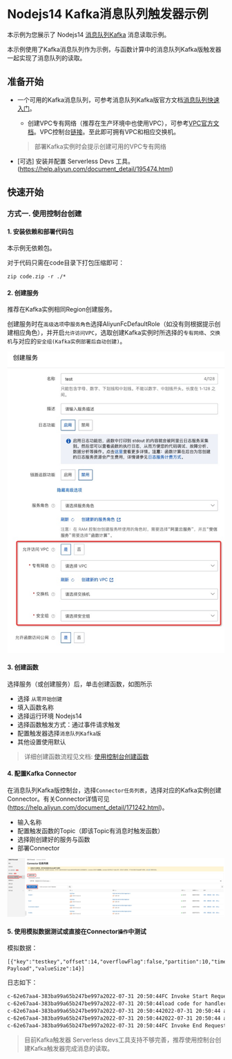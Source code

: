 # Nodejs14 Kafka消息队列触发器示例

本示例为您展示了 Nodejs14  [消息队列Kafka](https://help.aliyun.com/document_detail/68151.html?spm=5176.167616.J_5253785160.5.2dfe6feexRPqMj) 消息读取示例。

本示例使用了Kafka消息队列作为示例，与函数计算中的消息队列Kafka版触发器一起实现了消息队列的读取。



 ## 准备开始

 - 一个可用的Kafka消息队列，可参考消息队列Kafka版官方文档[消息队列快速入门](https://help.aliyun.com/document_detail/99949.html)。

   - 创建VPC专有网络（推荐在生产环境中也使用VPC），可参考[VPC官方文档](https://help.aliyun.com/document_detail/65398.htm?spm=a2c4g.11186623.0.0.61be4c9d4aGfpg#task-1012575)。VPC控制台[链接](https://vpcnext.console.aliyun.com/)。至此即可拥有VPC和相应交换机。

   > 部署Kafka实例时会提示创建可用的VPC专有网络

 - [可选] 安装并配置 Serverless Devs 工具。(https://help.aliyun.com/document_detail/195474.html)

 ## 快速开始

 ### 方式一. 使用控制台创建

#### 1. 安装依赖和部署代码包

本示例无依赖包。

对于代码只需在code目录下打包压缩即可：

```shell
zip code.zip -r ./*
```



 #### 2. 创建服务

推荐在Kafka实例相同Region创建服务。

创建服务时在`高级选项`中`服务角色`选择AliyunFcDefaultRole（如没有则根据提示创建相应角色），并开启`允许访问VPC`，选取创建Kafka实例时所选择的`专有网络`、`交换机`与对应的`安全组(Kafka实例部署后自动创建)`。

![CreateService.png](assets/CreateService.png)



 #### 3. 创建函数

 选择服务（或创建服务）后，单击创建函数，如图所示

 - 选择 `从零开始创建`
 - 填入函数名称
 - 选择运行环境 Nodejs14
 - 选择函数触发方式：通过事件请求触发
 - 配置触发器选择`消息队列Kafka版`
 - 其他设置使用默认

 > 详细创建函数流程见文档: [使用控制台创建函数](https://help.aliyun.com/document_detail/51783.html)



 #### 4. 配置Kafka Connector

在消息队列Kafka版控制台，选择`Connector任务列表`，选择对应的Kafka实例创建Connector。有关Connector详情可见(https://help.aliyun.com/document_detail/171242.html)。

- 输入名称
- 配置触发函数的Topic（即该Topic有消息时触发函数）
- 选择刚创建好的服务与函数
- 部署Connector

![Connector.png](assets/Connector.png)



 #### 5. **使用模拟数据测试**或直接在Connector`操作`中测试

 模拟数据：

```
[{"key":"testkey","offset":14,"overflowFlag":false,"partition":10,"timestamp":1659271844051,"topic":"HelloTopic","value":"Test Payload","valueSize":14}]
```

日志如下：

 ```bash
c-62e67aa4-383ba99a65b247be997a2022-07-31 20:50:44FC Invoke Start RequestId: aa7e911f-7dab-463d-a816-92214a264b66
c-62e67aa4-383ba99a65b247be997a2022-07-31 20:50:44load code for handler:index.handler
c-62e67aa4-383ba99a65b247be997a2022-07-31 20:50:442022-07-31 20:50:44 aa7e911f-7dab-463d-a816-92214a264b66 [verbose] kafka message topic: HelloTopic
c-62e67aa4-383ba99a65b247be997a2022-07-31 20:50:442022-07-31 20:50:44 aa7e911f-7dab-463d-a816-92214a264b66 [verbose] kafka message : Test Payload
c-62e67aa4-383ba99a65b247be997a2022-07-31 20:50:44FC Invoke End RequestId: aa7e911f-7dab-463d-a816-92214a264b66
 ```



> 目前Kafka触发器 Serverless devs工具支持不够完善，推荐使用控制台创建Kafka触发器完成消息的读取。
